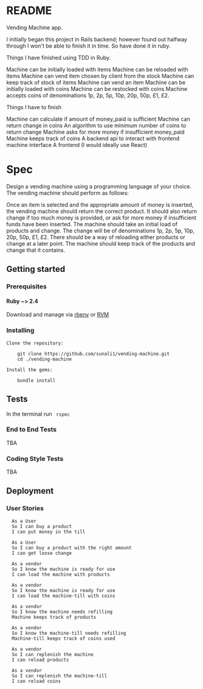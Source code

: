 # README

Vending Machine app.

I initially began this project in Rails backend; however found out halfway through I won't be able to finish it in time. So have done it in ruby.

Things I have finished using TDD in Ruby.

Machine can be initially loaded with items
Machine can be reloaded with items
Machine can vend item chosen by client from the stock
Machine can keep track of stock of items
Machine can vend an item
Machine can be initially loaded with coins
Machine can be restocked with coins
Machine accepts coins of denominations 1p, 2p, 5p, 10p, 20p, 50p, £1, £2.


Things I have to finish

Machine can calculate if amount of money_paid is sufficient
Machine can return change in coins
An algorithm to use minimum number of coins to return change
Machine asks for more money if insufficient money_paid
Machine keeps track of coins
A backend api to interact with frontend machine interface
A frontend (I would ideally use React)


# Spec
Design a vending machine using a programming language of your choice. The vending machine should perform as follows:

Once an item is selected and the appropriate amount of money is inserted, the vending machine should return the correct product.
It should also return change if too much money is provided, or ask for more money if insufficient funds have been inserted.
The machine should take an initial load of products and change. The change will be of denominations 1p, 2p, 5p, 10p, 20p, 50p, £1, £2.
There should be a way of reloading either products or change at a later point.
The machine should keep track of the products and change that it contains.​

## Getting started

### Prerequisites

#### Ruby ~> 2.4

Download and manage via [rbenv](https://github.com/rbenv/rbenv) or [RVM](https://rvm.io/)

### Installing

    Clone the repository:

        git clone https://github.com/sunali1/vending-machine.git
        cd ./vending-machine

    Install the gems:

        bundle install

## Tests

  In the terminal run ``` rspec```

### End to End Tests

TBA

### Coding Style Tests

TBA

## Deployment

### User Stories
```
  As a User
  So I can buy a product
  I can put money in the till

  As a User
  So I can buy a product with the right amount
  I can get loose change

  As a vendor
  So I know the machine is ready for use
  I can load the machine with products

  As a vendor
  So I know the machine is ready for use
  I can load the machine-till with coins

  As a vendor
  So I know the machine needs refilling
  Machine keeps track of products

  As a vendor
  So I know the machine-till needs refilling
  Machine-till keeps track of coins used

  As a vendor
  So I can replenish the machine
  I can reload products

  As a vendor
  So I can replenish the machine-till
  I can reload coins

```
